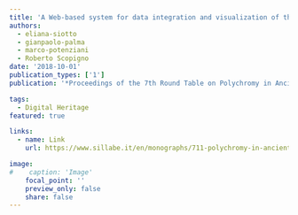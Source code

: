 ```yaml
---
title: 'A Web-based system for data integration and visualization of the ancient colour'
authors:
  - eliana-siotto
  - gianpaolo-palma
  - marco-potenziani
  - Roberto Scopigno
date: '2018-10-01'
publication_types: ['1']
publication: '*Proceedings of the 7th Round Table on Polychromy in Ancient Sculpture and Architecture*'

tags:
  - Digital Heritage
featured: true

links:
  - name: Link
    url: https://www.sillabe.it/en/monographs/711-polychromy-in-ancient-sculpture-and-architecture-9788883479977.html

image:
#    caption: 'Image'
    focal_point: ''
    preview_only: false
    share: false
---
```

